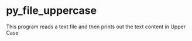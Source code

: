 # py_file_uppercase

This program reads a text file and then prints out the text content in Upper Case
